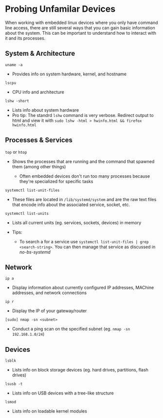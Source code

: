 # Probing Unfamilar Devices

When working with embedded linux devices where you only have command line access, there are still several ways that you can gain basic information about the system. This can be important to understand how to interact with it and its processes.

## System & Architecture

`uname -a`
- Provides info on system hardware, kernel, and hostname

`lscpu`
- CPU info and architecture

`lshw -short`
- Lists info about system hardware
- Pro tip: The standrd `lshw` command is very verbose. Redirect output to html and view it with `sudo lshw -html > hwinfo.html && firefox hwinfo.html`
## Processes & Services

`top` or `htop`
    
- Shows the processes that are running and the command that spawned them (among other things)

    - Often embedded devices don't run too many processes because they're specialized for specific tasks 

`systemctl list-unit-files` 
- These files are located in `/lib/systemd/system` and are the raw text files that encode info about the associated service, socket, etc.

`systemctl list-units`
- Lists all current units (eg. services, sockets, devices) in memory

- Tips:
    - To search a for a service use `systemctl list-unit-files | grep <search-string>`. You can then manage that service as discussed in *no-bs-systemd*

## Network

`ip a`
- Display information about currently configured IP addresses, MAChine addresses, and network connections

`ip r`
- Display the IP of your gateway/router

`[sudo] nmap -sn <subnet>`
- Conduct a ping scan on the specified subnet (eg. `nmap -sn 192.168.1.0/24`)

## Devices

`lsblk`
- Lists info on block storage devices (eg. hard drives, partitions, flash drives)

`lsusb -t`
- Lists info on USB devices with a tree-like structure

`lsmod`
- Lists info on loadable kernel modules
